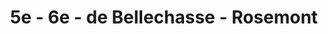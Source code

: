 ---
title: 5e - 6e - de Bellechasse - Rosemont
type: ruelle_verte
district: 'Rosemont'
fill: [{"lat":45.550825,"lng":-73.585215},{"lat":45.551118,"lng":-73.584941},{"lat":45.550461,"lng":-73.582827},{"lat":45.549961,"lng":-73.583315}]
---